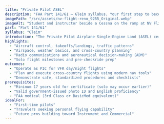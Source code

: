 ```yaml
---
title: "Private Pilot ASEL"
description: "FAA Part 141/61 — Gleim syllabus. Your first step to becoming a pilot. Gain the skills and knowledge to fly safely and confidently as Pilot In Command."
imagePath: "/src/assets/nv-flight-reno_9255_Original.webp"
imageAlt: "Student and instructor beside a Cessna on the ramp at NV Flight"
part: "Part 141/61"
syllabus: "Gleim"
introduction: "The Private Pilot Airplane Single-Engine Land (ASEL) certificate is your gateway to the world of aviation. This foundational program is designed for aspiring pilots with little to no prior flight experience. Through a combination of ground school and hands-on flight training, you'll develop the essential skills and knowledge needed to operate an aircraft safely and confidently as Pilot In Command (PIC). Our experienced instructors will guide you through every step of the process, from mastering basic maneuvers to understanding airspace regulations and weather considerations. By the end of this program, you'll be prepared to pass the FAA Private Pilot Knowledge Test and Practical Test, earning your Private Pilot ASEL certificate and opening the door to a lifetime of flying adventures."
highlights:
  - "Aircraft control, takeoffs/landings, traffic patterns"
  - "Airspace, weather basics, and cross-country planning"
  - "Radio communications and aeronautical decision-making (ADM)"
  - "Solo flight milestones and pre-checkride prep"
outcomes:
  - "Operate as PIC for VFR day/night flights"
  - "Plan and execute cross-country flights using modern nav tools"
  - "Demonstrate safe, standardized procedures and checklists"
prerequisites:
  - "Minimum 17 years old for certificate (solo may occur earlier)"
  - "Valid government-issued photo ID and English proficiency"
  - "FAA medical (3rd Class or BasicMed equivalent)"
idealFor:
  - "First-time pilots"
  - "Travelers seeking personal flying capability"
  - "Future pros building toward Instrument and Commercial"
---
```

